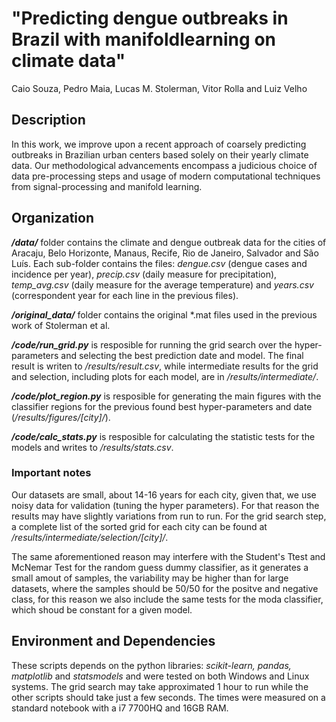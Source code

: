 # "Predicting dengue outbreaks in Brazil with manifoldlearning on climate data"

Caio Souza, Pedro Maia, Lucas M. Stolerman, Vitor Rolla and Luiz Velho

## Description

In this work, we improve upon a recent approach of coarsely predicting outbreaks in Brazilian urban centers based solely on their yearly climate data. Our methodological advancements encompass a judicious choice of data pre-processing steps and usage of modern computational techniques from signal-processing and manifold  learning.

## Organization



***/data/*** folder contains the climate and dengue outbreak data for the cities of Aracaju, Belo Horizonte, Manaus, Recife, Rio de Janeiro, Salvador and São Luís. Each sub-folder contains the files: *dengue.csv* (dengue cases and incidence per year), *precip.csv* (daily measure for precipitation), *temp_avg.csv* (daily measure for the average temperature) and *years.csv* (correspondent year for each line in the previous files).

***/original_data/*** folder contains the original \*.mat files used in the previous work of Stolerman et al.

***/code/run_grid.py*** is resposible for running the grid search over the hyper-parameters and selecting the best prediction date and model. The final result is writen to */results/result.csv*, while intermediate results for the grid and selection, including plots for each model, are in */results/intermediate/*.

***/code/plot_region.py*** is resposible for generating the main figures with the classifier regions for the previous found best hyper-parameters and date (*/results/figures/[city]/*).

***/code/calc_stats.py*** is resposible for calculating the statistic tests for the models and writes to */results/stats.csv*.

### Important notes

Our datasets are small, about 14-16 years for each city, given that, we use noisy data for validation (tuning the hyper parameters). For that reason the results may have slightly variations from run to run. For the grid search step, a complete list of the sorted grid for each city can be found at */results/intermediate/selection/[city]/*.

The same aforementioned reason may interfere with the Student's Ttest and McNemar Test for the random guess dummy classifier, as it generates a small amout of samples, the variability may be higher than for large datasets, where the samples should be 50/50 for the positve and negative class, for this reason we also include the same tests for the moda classifier, which shoud be constant for a given model.

## Environment and Dependencies

These scripts depends on the python libraries: *scikit-learn, pandas, matplotlib* and *statsmodels* and were tested on both Windows and Linux systems. The grid search may take approximated 1 hour to run while the other scripts should take just a few seconds. The times were measured on a standard notebook with a i7 7700HQ and 16GB RAM.
